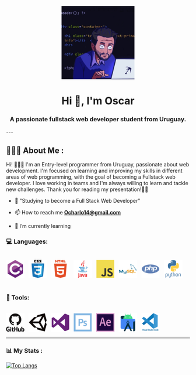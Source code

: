 <div id="header" align="center">
    <img src="resources/developer.gif" width="200" /> 
    <h1 align="center">Hi 👋, I'm Oscar</h1>
    <h3 align="center">A passionate fullstack web developer student from Uruguay.</h3>
</div>
---

## 👨🏻‍💻 About Me :

Hi! 🙋🏻‍♂️ I'm an Entry-level programmer from Uruguay, passionate about web development. I'm focused on learning and improving my skills in different areas of web programming, with the goal of becoming a Fullstack web developer. I love working in teams and I'm always willing to learn and tackle new challenges. Thank you for reading my presentation!👍🏼

- 📝 "Studying to become a Full Stack Web Developer"

- 📫 How to reach me **Ocharlo14@gmail.com**

- 🌱 I’m currently learning


<div align="left">
    <h3>💻 Languages:</h3><br>
        <div>
            <img src="resources/csharp.svg" title="C#" alt="C#" width="50" height="50"/>&nbsp;&nbsp;
            <img src="resources/css3.svg"  title="CSS3" alt="CSS" width="50" height="50"/>&nbsp;&nbsp;
            <img src="resources/html5.svg" title="html5" alt="html5" width="50" height="50"/>&nbsp;&nbsp;
            <img src="resources/java.svg" title="java" alt="java" width="50" height="50"/>&nbsp;&nbsp;
            <img src="resources/javascript.svg" title="javascript"  alt="javascript" width="50" height="50"/>&nbsp;&nbsp;
            <img src="resources/mysql.svg" title="mysql" **alt="mysql" width="50" height="50"/>&nbsp;&nbsp;
            <img src="resources/php.svg" title="php" **alt="php" width="50" height="50"/>&nbsp;&nbsp;
            <img src="resources/python.svg" title="python" **alt="python" width="50" height="50"/>&nbsp;        &nbsp;    
        </div><br>
    <h3>🔨 Tools:</h3><br>
        <div>
        <img src="resources/github.svg" title="github" alt="github" width="50" height="50"/>&nbsp;&nbsp;
        <img src="resources/unity.svg"  title="unity" alt="unity" width="50" height="50"/>&nbsp;&nbsp;
        <img src="resources/visualstudio.svg" title="visualstudio" alt="visualstudio" width="50" height="50"/>&nbsp;&nbsp;
        <img src="resources/photoshop.svg" title="photoshop" alt="photoshop" width="50" height="50"/>&nbsp;&nbsp;
        <img src="resources/aftereffects.svg" title="aftereffects"  alt="aftereffects" width="50" height="50"/>&nbsp;&nbsp;
        <img src="resources/androidstudio.svg" title="androidstudio" **alt="androidstudio" width="50" height="50"/>&nbsp;&nbsp;
        <img src="resources/vscode.svg" title="vscode" **alt="vscode" width="50" height="50"/>&nbsp;&nbsp;
    </div>
</div>

---

### 📊 My Stats :

[![Top Langs](https://github-readme-stats.vercel.app/api/top-langs/?username=Oskrkun&layout=compact&card_width=445)](https://github.com/Oskrkun)
